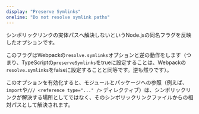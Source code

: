 ```yaml
---
display: "Preserve Symlinks"
oneline: "Do not resolve symlink paths"
---
```


シンボリックリンクの実体パスへ解決しないというNode.jsの同名フラグを反映したオプションです。

このフラグはWebpackの`resolve.symlinks`オプションと逆の動作をします（つまり、TypeScriptの`preserveSymlinks`をtrueに設定することは、Webpackの`resolve.symlinks`をfalseに設定することと同等です。逆も然りです）。

このオプションを有効化すると、モジュールとパッケージへの参照（例えば、`import`や`/// <reference type="..." />` ディレクティブ）は、シンボリックリンクが解決する場所としてではなく、そのシンボリックリンクファイルからの相対パスとして解決されます。
